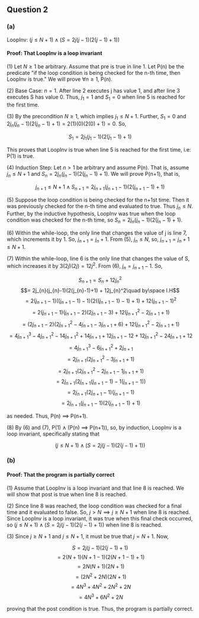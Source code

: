 ## Question 2

### (a) 

LoopInv:  $(j \leq N+1) \land (S = 2j(j-1)(2(j-1)+1))$

#### Proof: That LoopInv is a loop invariant 
(1) Let $N \geq 1$ be arbitrary. Assume that pre is true in line 1. Let P(n) be the predicate "if the loop condition is being checked for the n-th time, then LoopInv is true." We will prove $\forall n \geq 1$, P(n).

(2) Base Case: $n=1$. After line 2 executes j has value 1, and after line 3 executes S has value 0. Thus, $j_1=1$ and $S_1=0$ when line 5 is reached for the first time.

(3) By the precondition $N \geq 1$, which implies $j_1 \leq N+1$. Further, $S_1=0$ and $2j_n(j_n-1)(2(j_n-1)+1) = 2(1)(0)(2(0)+1) = 0$. So, 

$$S_1 = 2j_1(j_1-1)(2(j_1-1)+1)$$

This proves that LoopInv is true when line 5 is reached for the first time, i.e: P(1) is true.

(4) Induction Step: Let $n > 1$ be arbitrary and assume P(n). That is, assume $j_n \leq N+1$ and $S_n = 2j_n(j_n-1)(2(j_n-1)+1)$. We will prove P(n+1), that is, 

$$j_{n+1} \leq N+1 \land S_{n+1} = 2j_{n+1}(j_{n+1}-1)(2(j_{n+1}-1)+1)$$ 

(5) Suppose the loop condition is being checked for the n+1st time. Then it was previously checked for the n-th time and evaluated to true. Thus $j_n \leq N$. Further, by the inductive hypothesis, LoopInv was true when the loop condition was checked for the n-th time, so $S_n = 2j_n(j_n-1)(2(j_n-1)+1)$. 

(6) Within the while-loop, the only line that changes the value of j is line 7, which increments it by 1. So, $j_{n+1} = j_n + 1$. From (5), $j_n \leq N$, so, $j_{n+1} = j_n+1 \leq N+1$. 

(7) Within the while-loop, line 6 is the only line that changes the value of S, which increases it by $3(2j)(2j) = 12j^2$. From (6), $j_n = j_{n+1} - 1$. So, 

$$S_{n+1} = S_n + 12j_{n}^2$$
$$= 2j_{n}(j_{n}-1)(2(j_{n}-1)+1) + 12j_{n}^2\quad by\space I.H$$
$$= 2(j_{n+1}-1)((j_{n+1}-1)-1)(2((j_{n+1}-1)-1)+1) + 12(j_{n+1}-1)^2$$
$$= 2(j_{n+1}-1)(j_{n+1}-2)(2j_{n+1}-3) + 12(j_{n+1}^2 - 2j_{n+1} + 1)$$
$$= (2j_{n+1}-2)(2j_{n+1}^2-4j_{n+1}-3j_{n+1}+6) + 12(j_{n+1}^2 - 2j_{n+1} + 1)$$
$$= 4j_{n+1}^3-4j_{n+1}^2-14j_{n+1}^2+14j_{n+1} + 12j_{n+1}-12 + 12j_{n+1}^2 - 24j_{n+1} + 12$$
$$= 4j_{n+1}^3 - 6j_{n+1}^2 + 2j_{n+1}$$
$$= 2j_{n+1}(2j_{n+1}^2 - 3j_{n+1} + 1)$$
$$= 2j_{n+1}(2j_{n+1}^2 - 2j_{n+1}- 1j_{n+1}  + 1)$$
$$= 2j_{n+1}(2j_{n+1}(j_{n+1}-1)- 1(j_{n+1}  - 1))$$
$$= 2j_{n+1}(2j_{n+1}- 1)(j_{n+1}  - 1)$$
$$= 2j_{n+1}(j_{n+1}  - 1)(2(j_{n+1}- 1) + 1)$$

as needed. Thus, P(n) $\implies$ P(n+1).

(8) By (6) and (7), P(1) $\land$ (P(n) $\implies$ P(n+1)), so, by induction, LoopInv is a loop invariant, specifically stating that 

$$(j \leq N+1) \land (S = 2j(j-1)(2(j-1)+1))$$

### (b)

#### Proof: That the program is partially correct

(1) Assume that LoopInv is a loop invariant and that line 8 is reached. We will show that post is true when line 8 is reached.

(2) Since line 8 was reached, the loop condition was checked for a final time and it evaluated to false. So, $j > N \implies j \geq N+1$ when line 8 is reached. Since LoopInv is a loop invariant, it was true when this final check occurred, so $(j \leq N+1) \land (S = 2j(j-1)(2(j-1)+1))$ when line 8 is reached.

(3) Since $j \geq N+1$ and $j \leq N+1$, it must be true that $j=N+1$. Now, 

$$S = 2j(j-1)(2(j-1)+1)$$
$$= 2(N+1)(N+1-1)(2(N+1-1)+1)$$
$$= 2N(N+1)(2N+1)$$
$$=(2N^2+2N)(2N+1)$$
$$=4N^3 + 4N^2 + 2N^2 + 2N$$
$$=4N^3 + 6N^2 + 2N$$

proving that the post condition is true. Thus, the program is partially correct.
